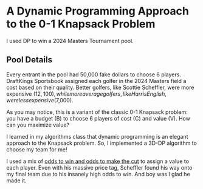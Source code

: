 # A Dynamic Programming Approach to the 0-1 Knapsack Problem

I used DP to win a 2024 Masters Tournament pool.

## Pool Details

Every entrant in the pool had 50,000 fake dollars to choose 6 players. DraftKings Sportsbook assigned each golfer in the 2024 Masters field a cost based on their quality. Better golfers, like Scottie Scheffler, were more expensive ($12,100), while more average golfers, like Harris English, were less expensive ($7,000).

As you may notice, this is a variant of the classic 0-1 Knapsack problem: you have a budget \(B\) to choose 6 players of cost \(C\) and value \(V\). How can you maximize value?

I learned in my algorithms class that dynamic programming is an elegant approach to the Knapsack problem. So, I implemented a 3D-DP algorithm to choose my team for me!

I used a mix of [odds to win and odds to make the cut](https://docs.google.com/spreadsheets/d/1ymUrt8fDtR63FEUxqXPjQkjDtADuj_a6ysMEdsL70p8/edit?gid=0#gid=0) to assign a value to each player. Even with his massive price tag, Scheffler found his way onto my final team due to his insanely high odds to win. And boy was I glad he made it.
